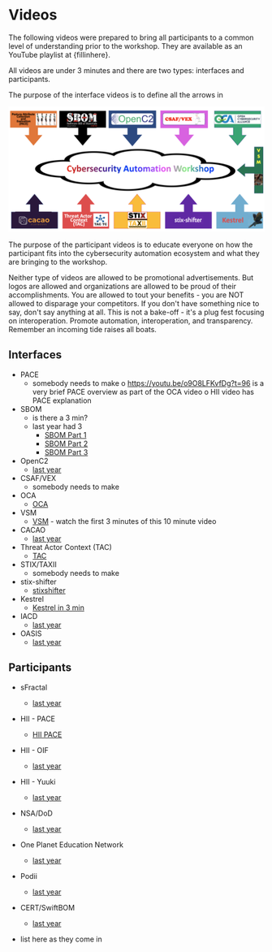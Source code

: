 # Videos
The following videos were prepared to bring all participants to a common
level of understanding prior to the workshop.
They are available as an YouTube playlist at {fillinhere}.

All videos are under 3 minutes and there are two types:
interfaces and participants.

The purpose of the interface videos is to define all the arrows in

![CAW logo](../Images/caw_logo.png)

The purpose of the participant videos is to educate everyone on how the
participant fits into the cybersecurity automation ecosystem and what
they are bringing to the workshop.

Neither type of videos are allowed to be promotional advertisements.
But logos are allowed and organizations are allowed to be proud
of their accomplishments.
You are allowed to tout your benefits - you are NOT allowed to disparage
your competitors.
If you don't have something nice to say, don't say anything at all.
This is not a bake-off - it's a plug fest focusing on interoperation.
Promote automation, interoperation, and transparency.
Remember an incoming tide raises all boats.

## Interfaces
- PACE
    + somebody needs to make
       o https://youtu.be/o9O8LFKvfDg?t=96 is a very brief PACE overview as part of the OCA video
       o HII video has PACE explanation
- SBOM
    + is there a 3 min?
    + last year had 3
       - [SBOM Part 1](https://drive.google.com/file/d/1iVRY4Fm7j9ecfPAPtiNcozFLkZWjAXuH)
       - [SBOM Part 2](https://drive.google.com/file/d/1KXkHj8ifzSMXm7RTUdbTvW-TeamoeQfE)
       - [SBOM Part 3](https://drive.google.com/file/d/18zOFprSwZ-IJDYIDiQzSOhikD0ul4nyX)
- OpenC2
   + [last year](https://youtu.be/O78Qx_6PK9s)
- CSAF/VEX
   + somebody needs to make
- OCA
   + [OCA](https://youtu.be/o9O8LFKvfDg)
- VSM
   + [VSM](https://youtu.be/Yto8nUeki-s) - watch the first 3 minutes of this 10 minute video
- CACAO
   + [last year](https://www.youtube.com/watch?v=hi6vXKc_9ZE)
- Threat Actor Context (TAC)
   + [TAC](https://youtu.be/p5cF6ZmNaNI)
- STIX/TAXII
   + somebody needs to make
- stix-shifter
   + [stixshifter](https://youtu.be/XC1c8nKlXgE)
- Kestrel
   + [Kestrel in 3 min](https://youtu.be/pbJXGkb_BoY)
- IACD
   + [last year](https://youtu.be/YFRMHGUDU7U)
- OASIS
   + [last year](https://github.com/oasis-tcs/openc2-usecases/blob/main/PlugFests/2021.10.28-TTD-PlugfestHackathon/Results/OasisCybersecurityAutomationMashup_Trim.mp4)

## Participants
- sFractal
   + [last year](https://youtu.be/uTr9HyRXnGw)
- HII - PACE
   + [HII PACE](https://youtu.be/o9O8LFKvfDg)
- HII - OIF
   + [last year](https://github.com/oasis-tcs/openc2-usecases/blob/main/PlugFests/2021.10.28-TTD-PlugfestHackathon/Results/OIF_Plugfest.pptx)
- HII - Yuuki
   + [last year](https://github.com/oasis-tcs/openc2-usecases/blob/main/PlugFests/2021.10.28-TTD-PlugfestHackathon/Results/plugfest_yuuki_hii.m4v)
- NSA/DoD
    + [last year](https://docs.google.com/presentation/d/15huEOiGChV2chSM82q_r3grfpkxqkPn4wvObvpZMC9k)
- One Planet Education Network
   + [last year](https://www.youtube.com/watch?v=YpUSXLIgphg)
- Podii
   + [last year](https://github.com/oasis-tcs/openc2-usecases/blob/main/PlugFests/2021.10.28-TTD-PlugfestHackathon/Results/podii.plugfest.intro.mov)
- CERT/SwiftBOM
   + [last year](https://youtu.be/pmqGp8TWoF4)

- list here as they come in
